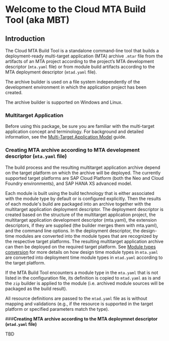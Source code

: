 # <b>Welcome to the Cloud MTA Build Tool (aka MBT) </b>

## <b>Introduction</b>


The Cloud MTA Build Tool is a standalone command-line tool that builds a deployment-ready
multi-target application (MTA) archive `.mtar` file from the artifacts of an MTA project according to the project’s MTA
development descriptor (`mta.yaml` file) or from module build artifacts according to the MTA deployment descriptor (`mtad.yaml` file).

The archive builder is used on a file system independently of the development environment in which the application project has been created.

The archive builder is supported on Windows and Linux.

### <b> Multitarget Application</b>

Before using this package, be sure you are familiar with the multi-target application concept and terminology.
For background and detailed information, see the [Multi-Target Application Model](https://www.sap.com/documents/2016/06/e2f618e4-757c-0010-82c7-eda71af511fa.html) guide.   

### <b>Creating MTA archive according to MTA development descriptor (`mta.yaml` file)</b>

The build process and the resulting multitarget application archive depend on the target platform on which the archive will be deployed. The currently supported target platforms are SAP Cloud Platform (both the Neo and Cloud Foundry environments), and SAP HANA XS advanced model.

Each module is built using the build technology that is either associated with the module type by default or is configured explicitly. Then the results of each module's build are packaged into an archive together with the multitarget application deployment descriptor. The deployment descriptor is created based on the structure of the multitarget application project, the multitarget application development descriptor (mta.yaml), the extension descriptors, if they are supplied (the builder merges them with mta.yaml), and the command line options. In the deployment descriptor, the design-time modules are converted into the module types that are recognized by the respective target platforms. The resulting multitarget application archive can then be deployed on the required target platform.
See [Module types conversion](https://github.com/SAP/cloud-mta-build-tool/blob/master/configs/platform_cfg.yaml) for more details on how design time module types in `mta.yaml` are converted into deployment time module types in `mtad.yaml` according to the target platform. 

If the MTA Build Tool encounters a module type in the `mta.yaml` that is not listed in the configuration file, its definition is copied to `mtad.yaml` as is and the `zip` builder is applied to the module (i.e. archived module sources will be packaged as the build result).

All resource definitions are passed to the `mtad.yaml` file as is without mapping and validations (e.g., if the resource is supported in the target platform or specified parameters match the type).

###<b>Creating MTA archive according to the MTA deploymnet descriptor (`mtad.yaml` file)</b>

TBD

